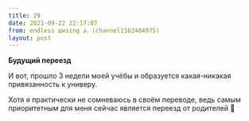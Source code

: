 ```yaml
---
title: 29
date: 2021-09-22 22:17:07
from: endless шизing ⍼ (channel1162404975)
layout: post
---
```


**Будущий переезд**

И вот, прошло 3 недели моей учёбы и образуется какая-никакая привязанность к универу.

Хотя я практически не сомневаюсь в своём переводе, ведь самым приоритетным для меня сейчас является переезд от родителей
🚜
